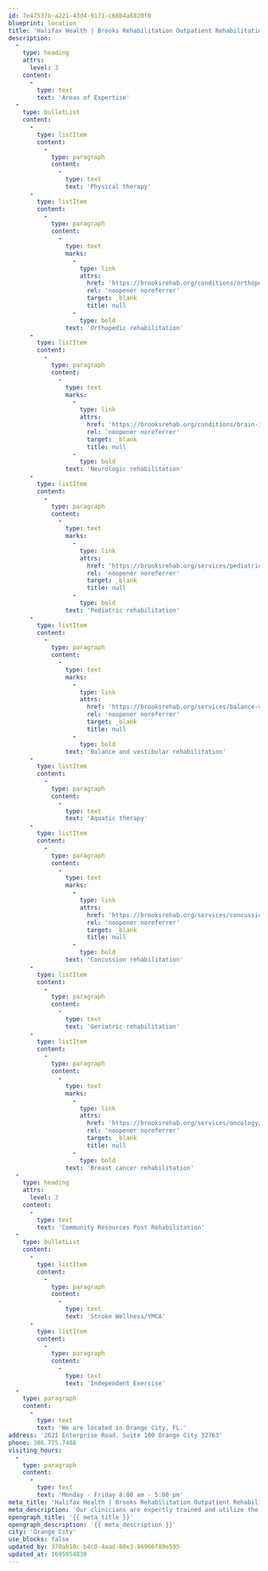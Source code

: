 ```yaml
---
id: 7e47537b-a221-43d4-9171-c68b4a6820f0
blueprint: location
title: 'Halifax Health | Brooks Rehabilitation Outpatient Rehabilitation – West Volusia'
description:
  -
    type: heading
    attrs:
      level: 3
    content:
      -
        type: text
        text: 'Areas of Expertise'
  -
    type: bulletList
    content:
      -
        type: listItem
        content:
          -
            type: paragraph
            content:
              -
                type: text
                text: 'Physical therapy'
      -
        type: listItem
        content:
          -
            type: paragraph
            content:
              -
                type: text
                marks:
                  -
                    type: link
                    attrs:
                      href: 'https://brooksrehab.org/conditions/orthopedics/'
                      rel: 'noopener noreferrer'
                      target: _blank
                      title: null
                  -
                    type: bold
                text: 'Orthopedic rehabilitation'
      -
        type: listItem
        content:
          -
            type: paragraph
            content:
              -
                type: text
                marks:
                  -
                    type: link
                    attrs:
                      href: 'https://brooksrehab.org/conditions/brain-injury/'
                      rel: 'noopener noreferrer'
                      target: _blank
                      title: null
                  -
                    type: bold
                text: 'Neurologic rehabilitation'
      -
        type: listItem
        content:
          -
            type: paragraph
            content:
              -
                type: text
                marks:
                  -
                    type: link
                    attrs:
                      href: 'https://brooksrehab.org/services/pediatric-rehabilitation/'
                      rel: 'noopener noreferrer'
                      target: _blank
                      title: null
                  -
                    type: bold
                text: 'Pediatric rehabilitation'
      -
        type: listItem
        content:
          -
            type: paragraph
            content:
              -
                type: text
                marks:
                  -
                    type: link
                    attrs:
                      href: 'https://brooksrehab.org/services/balance-vestibular-therapy/'
                      rel: 'noopener noreferrer'
                      target: _blank
                      title: null
                  -
                    type: bold
                text: 'Balance and vestibular rehabilitation'
      -
        type: listItem
        content:
          -
            type: paragraph
            content:
              -
                type: text
                text: 'Aquatic therapy'
      -
        type: listItem
        content:
          -
            type: paragraph
            content:
              -
                type: text
                marks:
                  -
                    type: link
                    attrs:
                      href: 'https://brooksrehab.org/services/concussion/'
                      rel: 'noopener noreferrer'
                      target: _blank
                      title: null
                  -
                    type: bold
                text: 'Concussion rehabilitation'
      -
        type: listItem
        content:
          -
            type: paragraph
            content:
              -
                type: text
                text: 'Geriatric rehabilitation'
      -
        type: listItem
        content:
          -
            type: paragraph
            content:
              -
                type: text
                marks:
                  -
                    type: link
                    attrs:
                      href: 'https://brooksrehab.org/services/oncology/'
                      rel: 'noopener noreferrer'
                      target: _blank
                      title: null
                  -
                    type: bold
                text: 'Breast cancer rehabilitation'
  -
    type: heading
    attrs:
      level: 3
    content:
      -
        type: text
        text: 'Community Resources Post Rehabilitation'
  -
    type: bulletList
    content:
      -
        type: listItem
        content:
          -
            type: paragraph
            content:
              -
                type: text
                text: 'Stroke Wellness/YMCA'
      -
        type: listItem
        content:
          -
            type: paragraph
            content:
              -
                type: text
                text: 'Independent Exercise'
  -
    type: paragraph
    content:
      -
        type: text
        text: 'We are located in Orange City, FL.'
address: '2621 Enterprise Road, Suite 100 Orange City 32763'
phone: 386.775.7488
visiting_hours:
  -
    type: paragraph
    content:
      -
        type: text
        text: 'Monday - Friday 8:00 am - 5:00 pm'
meta_title: 'Halifax Health | Brooks Rehabilitation Outpatient Rehabilitation - West Volusia'
meta_description: 'Our clinicians are expertly trained and utilize the latest evidence-based therapy to assist you in reaching your goals and optimal outcomes.'
opengraph_title: '{{ meta_title }}'
opengraph_description: '{{ meta_description }}'
city: 'Orange City'
use_blocks: false
updated_by: 370ab10c-b4c0-4aad-88e3-96966f89e595
updated_at: 1695054830
---
```

